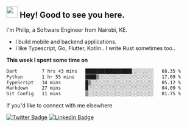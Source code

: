 <h2><img src="https://slackmojis.com/emojis/3643-cool-doge/download" width="30"/> Hey! Good to see you here.</h2>

<p>I'm Philip, a Software Engineer from Nairobi, KE. 

- I build mobile and backend applications.
- I like Typescript, Go, Flutter, Kotlin.. I write Rust sometimes too..</p>

**This week I spent some time on**
<!--START_SECTION:waka-->

```txt
Dart         7 hrs 43 mins   █████████████████░░░░░░░░   68.35 %
Python       1 hr 55 mins    ████▒░░░░░░░░░░░░░░░░░░░░   17.09 %
TypeScript   34 mins         █▒░░░░░░░░░░░░░░░░░░░░░░░   05.12 %
Markdown     27 mins         █░░░░░░░░░░░░░░░░░░░░░░░░   04.09 %
Git Config   11 mins         ▒░░░░░░░░░░░░░░░░░░░░░░░░   01.75 %
```

<!--END_SECTION:waka-->

If you'd like to connect with me elsewhere

[![Twitter Badge](https://img.shields.io/badge/-Twitter-1ca0f1?style=flat-square&labelColor=1ca0f1&logo=twitter&logoColor=white&link=https://twitter.com/_diogorodrigues)](https://twitter.com/kimathiphil)  [![Linkedin Badge](https://img.shields.io/badge/-LinkedIn-blue?style=flat-square&logo=Linkedin&logoColor=white&link=https://www.linkedin.com/in/philip-kimathi-2604a9114/)](https://www.linkedin.com/in/philip-kimathi-2604a9114/)
